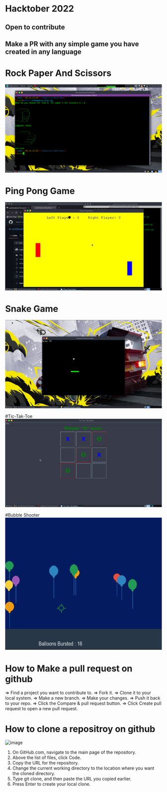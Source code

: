 # Hacktober 2022 
## Open to contribute 
## Make a PR with any simple game you have created in any language 

# Rock Paper And Scissors
![1](img/game.png)

# Ping Pong Game
![2](img/ping.png)

# Snake Game 
![3](img/snake.png)

#Tic-Tak-Toe
![4](img/ttt.png)

#Bubble Shooter
![4](img/bubble.png)

# How to Make a pull request on github
=> Find a project you want to contribute to.
=> Fork it.
=> Clone it to your local system.
=> Make a new branch.
=> Make your changes.
=> Push it back to your repo.
=> Click the Compare & pull request button.
=> Click Create pull request to open a new pull request.

# How to clone a repositroy on github
![image](https://user-images.githubusercontent.com/74889769/197358100-9b5a72cd-caa8-481e-b48b-0bd621fde5bf.png)
1. On GitHub.com, navigate to the main page of the repository.
2. Above the list of files, click  Code.
3. Copy the URL for the repository.
4. Change the current working directory to the location where you want the cloned directory.
5. Type git clone, and then paste the URL you copied earlier.
6. Press Enter to create your local clone.
